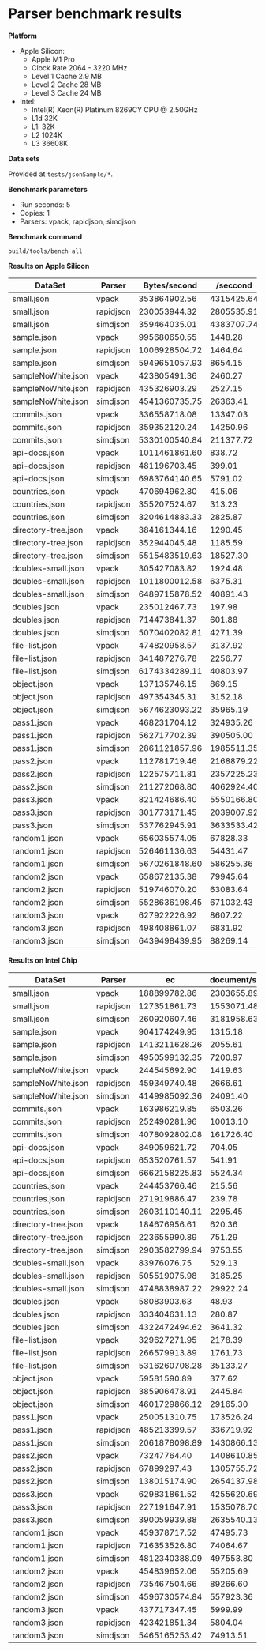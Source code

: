 # Parser benchmark results

**Platform**
- Apple Silicon:
  - Apple M1 Pro 
  - Clock Rate	2064 - 3220 MHz
  - Level 1 Cache	2.9 MB
  - Level 2 Cache	28 MB
  - Level 3 Cache	24 MB
- Intel: 
  - Intel(R) Xeon(R) Platinum 8269CY CPU @ 2.50GHz
  - L1d 32K
  - L1i 32K
  - L2 1024K
  - L3 36608K

**Data sets**

Provided at `tests/jsonSample/*`.

**Benchmark parameters**

- Run seconds: 5
- Copies: 1
- Parsers: vpack, rapidjson, simdjson

**Benchmark command**

`build/tools/bench all`

**Results on Apple Silicon**

| DataSet | Parser | Bytes/second | /seccond | 
| ------- | ------ | --------- | ------------ |
|small.json | vpack         |   353864902.56  |     4315425.64 | 
|small.json | rapidjson     |   230053944.32  |     2805535.91 | 
|small.json | simdjson      |   359464035.01  |     4383707.74 | 
|sample.json | vpack         |   995680650.55  |        1448.28 | 
|sample.json | rapidjson     |  1006928504.72  |        1464.64 | 
|sample.json | simdjson      |  5949651057.93  |        8654.15 | 
|sampleNoWhite.json | vpack         |   423805491.36  |        2460.27 | 
|sampleNoWhite.json | rapidjson     |   435326903.29  |        2527.15 | 
|sampleNoWhite.json | simdjson      |  4541360735.75  |       26363.41 | 
|commits.json | vpack         |   336558718.08  |       13347.03 | 
|commits.json | rapidjson     |   359352120.24  |       14250.96 | 
|commits.json | simdjson      |  5330100540.84  |      211377.72 | 
|api-docs.json | vpack         |  1011461861.60  |         838.72 | 
|api-docs.json | rapidjson     |   481196703.45  |         399.01 | 
|api-docs.json | simdjson      |  6983764140.65  |        5791.02 | 
|countries.json | vpack         |   470694962.80  |         415.06 | 
|countries.json | rapidjson     |   355207524.67  |         313.23 | 
|countries.json | simdjson      |  3204614883.33  |        2825.87 | 
|directory-tree.json | vpack         |   384161344.16  |        1290.45 | 
|directory-tree.json | rapidjson     |   352944045.48  |        1185.59 | 
|directory-tree.json | simdjson      |  5515483519.63  |       18527.30 | 
|doubles-small.json | vpack         |   305427083.82  |        1924.48 | 
|doubles-small.json | rapidjson     |  1011800012.58  |        6375.31 | 
|doubles-small.json | simdjson      |  6489715878.52  |       40891.43 | 
|doubles.json | vpack         |   235012467.73  |         197.98 | 
|doubles.json | rapidjson     |   714473841.37  |         601.88 | 
|doubles.json | simdjson      |  5070402082.81  |        4271.39 | 
|file-list.json | vpack         |   474820958.57  |        3137.92 | 
|file-list.json | rapidjson     |   341487276.78  |        2256.77 | 
|file-list.json | simdjson      |  6174334289.11  |       40803.97 | 
|object.json | vpack         |   137135746.15  |         869.15 | 
|object.json | rapidjson     |   497354345.31  |        3152.18 | 
|object.json | simdjson      |  5674623093.22  |       35965.19 | 
|pass1.json | vpack         |   468231704.12  |      324935.26 | 
|pass1.json | rapidjson     |   562717702.39  |      390505.00 | 
|pass1.json | simdjson      |  2861121857.96  |     1985511.35 | 
|pass2.json | vpack         |   112781719.46  |     2168879.22 | 
|pass2.json | rapidjson     |   122575711.81  |     2357225.23 | 
|pass2.json | simdjson      |   211272068.80  |     4062924.40 | 
|pass3.json | vpack         |   821424686.40  |     5550166.80 | 
|pass3.json | rapidjson     |   301773171.45  |     2039007.92 | 
|pass3.json | simdjson      |   537762945.91  |     3633533.42 | 
|random1.json | vpack         |   656035574.05  |       67828.33 | 
|random1.json | rapidjson     |   526461136.63  |       54431.47 | 
|random1.json | simdjson      |  5670261848.60  |      586255.36 | 
|random2.json | vpack         |   658672135.38  |       79945.64 | 
|random2.json | rapidjson     |   519746070.20  |       63083.64 | 
|random2.json | simdjson      |  5528636198.45  |      671032.43 | 
|random3.json | vpack         |   627922226.92  |        8607.22 | 
|random3.json | rapidjson     |   498408861.07  |        6831.92 | 
|random3.json | simdjson      |  6439498439.95  |       88269.14 | 


**Results on Intel Chip**

| DataSet | Parser | ec | document/sec | 
| ------- | ------ | --------- | ------------ |
|small.json | vpack         |   188899782.86  |     2303655.89 | 
|small.json | rapidjson     |   127351861.73  |     1553071.48 | 
|small.json | simdjson      |   260920607.46  |     3181958.63 | 
|sample.json | vpack         |   904174249.95  |        1315.18 | 
|sample.json | rapidjson     |  1413211628.26  |        2055.61 | 
|sample.json | simdjson      |  4950599132.35  |        7200.97 | 
|sampleNoWhite.json | vpack         |   244545692.90  |        1419.63 | 
|sampleNoWhite.json | rapidjson     |   459349740.48  |        2666.61 | 
|sampleNoWhite.json | simdjson      |  4149985092.36  |       24091.40 | 
|commits.json | vpack         |   163986219.85  |        6503.26 | 
|commits.json | rapidjson     |   252490281.96  |       10013.10 | 
|commits.json | simdjson      |  4078092802.08  |      161726.40 | 
|api-docs.json | vpack         |   849059621.72  |         704.05 | 
|api-docs.json | rapidjson     |   653520761.57  |         541.91 | 
|api-docs.json | simdjson      |  6662158225.83  |        5524.34 | 
|countries.json | vpack         |   244453766.46  |         215.56 | 
|countries.json | rapidjson     |   271919886.47  |         239.78 | 
|countries.json | simdjson      |  2603110140.11  |        2295.45 | 
|directory-tree.json | vpack         |   184676956.61  |         620.36 | 
|directory-tree.json | rapidjson     |   223655990.89  |         751.29 | 
|directory-tree.json | simdjson      |  2903582799.94  |        9753.55 | 
|doubles-small.json | vpack         |    83976076.75  |         529.13 | 
|doubles-small.json | rapidjson     |   505519075.98  |        3185.25 | 
|doubles-small.json | simdjson      |  4748838987.22  |       29922.24 | 
|doubles.json | vpack         |    58083903.63  |          48.93 | 
|doubles.json | rapidjson     |   333404631.13  |         280.87 | 
|doubles.json | simdjson      |  4322472494.62  |        3641.32 | 
|file-list.json | vpack         |   329627271.95  |        2178.39 | 
|file-list.json | rapidjson     |   266579913.89  |        1761.73 | 
|file-list.json | simdjson      |  5316260708.28  |       35133.27 | 
|object.json | vpack         |    59581590.89  |         377.62 | 
|object.json | rapidjson     |   385906478.91  |        2445.84 | 
|object.json | simdjson      |  4601729866.12  |       29165.30 | 
|pass1.json | vpack         |   250051310.75  |      173526.24 | 
|pass1.json | rapidjson     |   485213399.57  |      336719.92 | 
|pass1.json | simdjson      |  2061878098.89  |     1430866.13 | 
|pass2.json | vpack         |    73247764.40  |     1408610.85 | 
|pass2.json | rapidjson     |    67899297.43  |     1305755.72 | 
|pass2.json | simdjson      |   138015174.90  |     2654137.98 | 
|pass3.json | vpack         |   629831861.52  |     4255620.69 | 
|pass3.json | rapidjson     |   227191647.91  |     1535078.70 | 
|pass3.json | simdjson      |   390059939.88  |     2635540.13 | 
|random1.json | vpack         |   459378717.52  |       47495.73 | 
|random1.json | rapidjson     |   716353526.80  |       74064.67 | 
|random1.json | simdjson      |  4812340388.09  |      497553.80 | 
|random2.json | vpack         |   454839652.06  |       55205.69 | 
|random2.json | rapidjson     |   735467504.66  |       89266.60 | 
|random2.json | simdjson      |  4596730574.84  |      557923.36 | 
|random3.json | vpack         |   437717347.45  |        5999.99 | 
|random3.json | rapidjson     |   423421851.34  |        5804.04 | 
|random3.json | simdjson      |  5465165253.42  |       74913.51 | 

